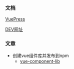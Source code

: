 <!--
 * @Author: wangyunbo
 * @Date: 2021-06-23 16:55:23
 * @LastEditors: wangyunbo
 * @LastEditTime: 2021-06-23 17:52:37
 * @Description: file content
 * @FilePath: \dayByday\packages.md
-->
### 文档
[VuePress](https://v1.vuepress.vuejs.org/guide/getting-started.html#quick-start)

[DEV网址](https://dev.to/search?q=npm%20publish)


### 文章

- 创建vue组件库并发布到npm
  - [vue-component-lib](https://dev.to/siegerts/creating-a-vue-js-component-library-part-iv-documentation-with-vuepress-56h5)